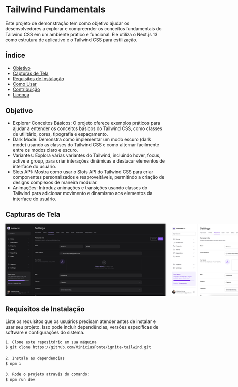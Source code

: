 # Tailwind Fundamentals

Este projeto de demonstração tem como objetivo ajudar os desenvolvedores a explorar e compreender os conceitos fundamentais do Tailwind CSS em um ambiente prático e funcional. Ele utiliza o Next.js 13 como estrutura de aplicativo e o Tailwind CSS para estilização.

## Índice

- [Objetivo](#objetivo)
- [Capturas de Tela](#capturas-de-tela)
- [Requisitos de Instalação](#requisitos-de-instalação)
- [Como Usar](#como-usar)
- [Contribuição](#contribuição)
- [Licença](#licença)

## Objetivo

- Explorar Conceitos Básicos: O projeto oferece exemplos práticos para ajudar a entender os conceitos básicos do Tailwind CSS, como classes de utilitário, cores, tipografia e espaçamento.
- Dark Mode: Demonstra como implementar um modo escuro (dark mode) usando as classes do Tailwind CSS e como alternar facilmente entre os modos claro e escuro.
- Variantes: Explora várias variantes do Tailwind, incluindo hover, focus, active e group, para criar interações dinâmicas e destacar elementos de interface do usuário.
- Slots API: Mostra como usar o Slots API do Tailwind CSS para criar componentes personalizados e reaproveitáveis, permitindo a criação de designs complexos de maneira modular.
- Animações: Introduz animações e transições usando classes do Tailwind para adicionar movimento e dinamismo aos elementos da interface do usuário.

## Capturas de Tela

<div >
    
</div>

<div align="center">
  <div style="display: flex; gap: 16px; align-items: center">
   <img src="public/dark-mode-screenshot.png" alt="Screenshot Dark Mode" />
    <img src="public/light-mode-screenshot.png" alt="Screenshot Light Mode" />
  </div>
</div>

## Requisitos de Instalação

Liste os requisitos que os usuários precisam atender antes de instalar e usar seu projeto. Isso pode incluir dependências, versões específicas de software e configurações do sistema.

```bash
1. Clone este repositório em sua máquina
$ git clone https://github.com/ViniciusPonte/ignite-tailwind.git

2. Instale as dependencias
$ npm i

3. Rode o projeto através do comando:
$ npm run dev